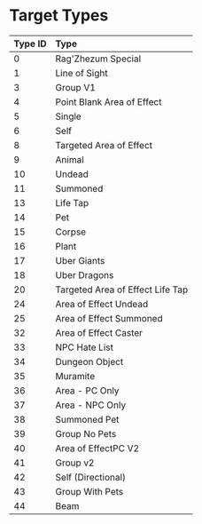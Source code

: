 # Target Types

| **Type ID** | **Type** |
| :--- | :--- |
| 0 | Rag'Zhezum Special |
| 1 | Line of Sight |
| 3 | Group V1 |
| 4 | Point Blank Area of Effect |
| 5 | Single |
| 6 | Self |
| 8 | Targeted Area of Effect |
| 9 | Animal |
| 10 | Undead |
| 11 | Summoned |
| 13 | Life Tap |
| 14 | Pet |
| 15 | Corpse |
| 16 | Plant |
| 17 | Uber Giants |
| 18 | Uber Dragons |
| 20 | Targeted Area of Effect Life Tap |
| 24 | Area of Effect Undead |
| 25 | Area of Effect Summoned |
| 32 | Area of Effect Caster |
| 33 | NPC Hate List |
| 34 | Dungeon Object |
| 35 | Muramite |
| 36 | Area - PC Only |
| 37 | Area - NPC Only |
| 38 | Summoned Pet |
| 39 | Group No Pets |
| 40 | Area of EffectPC V2 |
| 41 | Group v2 |
| 42 | Self \(Directional\) |
| 43 | Group With Pets |
| 44 | Beam |

